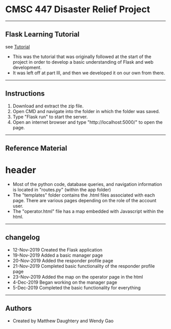 # CMSC 447 Disaster Relief Project

----
## Flask Learning Tutorial
see [Tutorial](https://blog.miguelgrinberg.com/post/the-flask-mega-tutorial-part-iii-web-forms)

* This was the tutorial that was originally followed at the start of the project in order to develop a basic understanding of Flask and web development.
* It was left off at part III, and then we developed it on our own from there.

----
## Instructions
1. Download and extract the zip file.
2. Open CMD and navigate into the folder in which the folder was saved.
3. Type "Flask run" to start the server.
4. Open an internet browser and type "http://localhost:5000/" to open the page.

----
## Reference Material
# header

* Most of the python code, database queries, and navigation information is located in "routes.py" (within the app folder)
* The "templates" folder contains the .html files associated with each page. There are various pages depending on the role of the account user.
* The "operator.html" file has a map embedded with Javascript within the html.

----
## changelog
* 12-Nov-2019 Created the Flask application
* 19-Nov-2019 Added a basic manager page
* 20-Nov-2019 Added the responder profile page
* 21-Nov-2019 Completed basic functionality of the responder profile page
* 23-Nov-2019 Added the map on the operator page in the html
* 4-Dec-2019 Began working on the manager page
* 5-Dec-2019 Completed the basic functionality for everything

----
## Authors
* Created by Matthew Daughtery and Wendy Gao
